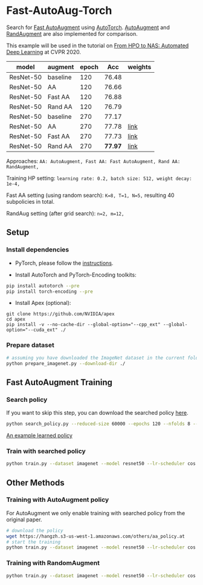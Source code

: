# Fast-AutoAug-Torch

Search for [Fast AutoAugment](https://arxiv.org/abs/1905.00397) using [AutoTorch](http://autotorch.org/). [AutoAugment](https://arxiv.org/abs/1805.09501) and [RandAugment](https://arxiv.org/abs/1909.13719) are also implemented for comparison. 

This example will be used in the tutorial on [From HPO to NAS: Automated Deep Learning](https://hangzhang.org/CVPR2020/) at CVPR 2020.

| model | augment| epoch | Acc | weights |
|-------|--------|-------|-----|---------|
|ResNet-50| baseline | 120 | 76.48 |
|ResNet-50| AA | 120 | 76.66 |
|ResNet-50| Fast AA | 120| 76.88 |
|ResNet-50| Rand AA | 120 | 76.79 |
|ResNet-50| baseline | 270| 77.17 |
|ResNet-50| AA | 270 | 77.78 | [link](https://hangzh.s3-us-west-1.amazonaws.com/others/resnet50_aa-0cb27f8e.pth) |
|ResNet-50| Fast AA | 270| 77.73 | [link](https://hangzh.s3-us-west-1.amazonaws.com/others/resnet50_fast_aa-3342410e.pth) |
|ResNet-50| Rand AA | 270| **77.97** | [link](https://hangzh.s3-us-west-1.amazonaws.com/others/resnet50_rand_aug-e38097c7.pth) |

Approaches:
``
AA: AutoAugment,
Fast AA: Fast AutoAugment,
Rand AA: RandAugment,
``

Training HP setting:
``
learning rate: 0.2,
batch size: 512,
weight decay: 1e-4,
``

Fast AA setting (using random search):
``
K=8, T=1, N=5,
``
resulting 40 subpolicies in total.

RandAug setting (after grid search):
``
n=2, m=12,
``


## Setup
### Install dependencies
- PyTorch, please follow the [instructions](https://pytorch.org/get-started/locally/).

- Install AutoTorch and PyTorch-Encoding toolkits:

```bash
pip install autotorch --pre
pip install torch-encoding --pre
```

- Install Apex (optional):

```
git clone https://github.com/NVIDIA/apex
cd apex
pip install -v --no-cache-dir --global-option="--cpp_ext" --global-option="--cuda_ext" ./
```
### Prepare dataset

```bash
# assuming you have downloaded the ImageNet dataset in the current folder
python prepare_imagenet.py --download-dir ./
```

## Fast AutoAugment Training
### Search policy
If you want to skip this step, you can download the searched policy [here](https://hangzh.s3-us-west-1.amazonaws.com/others/imagenet_policy.at).

```bash
python search_policy.py --reduced-size 60000 --epochs 120 --nfolds 8 --num-trials 200  --save-policy imagenet_policy.at
```

[An example learned policy](./imagenet_policy.md)

### Train with searched policy

```bash
python train.py --dataset imagenet --model resnet50 --lr-scheduler cos --epochs 270 --checkname resnet50_fast_aa --lr 0.025 --batch-size 64 --auto-policy imagenet_policy.at
```

## Other Methods

### Training with AutoAugment policy
For AutoAugment we only enable training with searched policy from the original paper.

```bash
# download the policy
wget https://hangzh.s3-us-west-1.amazonaws.com/others/aa_policy.at
# start the training
python train.py --dataset imagenet --model resnet50 --lr-scheduler cos --epochs 270 --checkname resnet50_fast_aa --lr 0.025 --batch-size 64 --auto-policy  aa_policy.at
```

### Training with RandomAugment
```bash
python train.py --dataset imagenet --model resnet50 --lr-scheduler cos --epochs 270 --checkname resnet50_rand_aug --lr 0.025 --batch-size 64 --rand-aug
```
